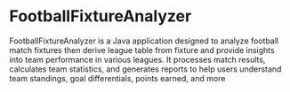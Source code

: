 # FootballFixtureAnalyzer
 FootballFixtureAnalyzer is a Java application designed to analyze football match fixtures then derive league table from fixture and provide insights into team performance in various leagues. It processes match results, calculates team statistics, and generates reports to help users understand team standings, goal differentials, points earned, and more

